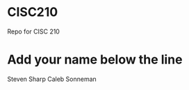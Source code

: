 # CISC210
Repo for CISC 210

Add your name below the line
============================
Steven Sharp
Caleb Sonneman
